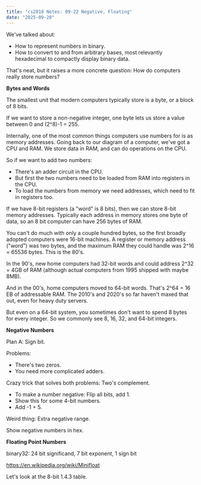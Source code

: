 ```yaml
---
title: "cs2010 Notes: 09-22 Negative, Floating"
date: "2025-09-20"
---
```


We've talked about:

- How to represent numbers in binary.
- How to convert to and from arbitrary bases, most relevantly hexadecimal
  to compactly display binary data.

That's neat, but it raises a more concrete question: How do computers
really store numbers?

**Bytes and Words**

The smallest unit that modern computers typically store is a byte, or
a block of 8 bits.

If we want to store a non-negative integer, one byte lets us store
a value between 0 and (2^8)-1 = 255.

Internally, one of the most common things computers use numbers for is as memory
addresses. Going back to our diagram of a computer, we've got a CPU and RAM. We
store data in RAM, and can do operations on the CPU.

So if we want to add two numbers:

- There's an adder circuit in the CPU.
- But first the two numbers need to be loaded from RAM into registers in the
  CPU.
- To load the numbers from memory we need addresses, which need to fit in
  registers too.

If we have 8-bit registers (a "word" is 8 bits), then we can store 8-bit memory
addresses. Typically each address in memory stores one byte of data, so an 8 bit
computer can have 256 bytes of RAM.

You can't do much with only a couple hundred bytes, so the first broadly adopted
computers were 16-bit machines. A register or memory address ("word") was two
bytes, and the maximum RAM they could handle was 2^16 = 65536 bytes. This is the
80's.

In the 90's, new home computers had 32-bit words and could address 2^32 = 4GB of
RAM (although actual computers from 1995 shipped with maybe 8MB).

And in the 00's, home computers moved to 64-bit words. That's 2^64 = 16 EB of
addressable RAM. The 2010's and 2020's so far haven't maxed that out, even for
heavy duty servers.

But even on a 64-bit system, you sometimes don't want to spend 8 bytes for every
integer. So we commonly see 8, 16, 32, and 64-bit integers.

**Negative Numbers**

Plan A: Sign bit.

Problems:

- There's two zeros.
- You need more complicated adders.

Crazy trick that solves both problems: Two's complement.

- To make a number negative: Flip all bits, add 1.
- Show this for some 4-bit numbers.
- Add -1 + 5.

Weird thing: Extra negative range.

Show negative numbers in hex.

**Floating Point Numbers**

binary32: 24 bit significand, 7 bit exponent, 1 sign bit

https://en.wikipedia.org/wiki/Minifloat

Let's look at the 8-bit 1.4.3 table.

